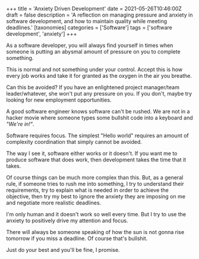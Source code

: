 +++
title = 'Anxiety Driven Development'
date = 2021-05-26T10:46:00Z
draft = false
description = 'A reflection on managing pressure and anxiety in software development, and how to maintain quality while meeting deadlines.'
[taxonomies]
categories = ['Software']
tags = ['software development', 'anxiety']
+++

As a software developer, you will always find yourself in times when someone is
putting an abysmal amount of pressure on you to complete something.

This is normal and not something under your control. Accept this is how every
job works and take it for granted as the oxygen in the air you breathe.

Can this be avoided? If you have an enlightened project manager/team
leader/whatever, she won't put any pressure on you. If you don't, maybe try
looking for new employment opportunities.

A good software engineer knows software can't be rushed. We are not in a hacker
movie where someone types some bullshit code into a keyboard and _"We're in!"_.

Software requires focus. The simplest "Hello world" requires an amount of
complexity coordination that simply cannot be avoided.

The way I see it, software either works or it doesn't. If you want me to produce
software that does work, then development takes the time that it takes.

Of course things can be much more complex than this. But, as a general rule, if
someone tries to rush me into something, I try to understand their requirements,
try to explain what is needed in order to achieve the objective, then try my
best to ignore the anxiety they are imposing on me and negotiate more realistic
deadlines.

I'm only human and it doesn't work so well every time. But I try to use the
anxiety to positively drive my attention and focus.

There will always be someone speaking of how the sun is not gonna rise tomorrow
if you miss a deadline. Of course that's bullshit.

Just do your best and you'll be fine, I promise.
